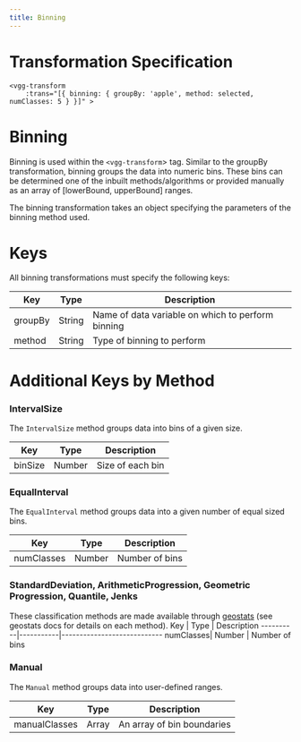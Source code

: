 ```yaml
---
title: Binning
---
```


# Transformation Specification

```
<vgg-transform
    :trans="[{ binning: { groupBy: 'apple', method: selected, numClasses: 5 } }]" >
```

# Binning

Binning is used within the `<vgg-transform`> tag. Similar to the groupBy transformation, binning groups the data into numeric bins. These bins can be determined one of the inbuilt methods/algorithms or provided manually as an array of [lowerBound, upperBound] ranges.

The binning transformation takes an object specifying the parameters of the binning method used.

# Keys

All binning transformations must specify the following keys:

Key       | Type      |  Description 
----------|-----------|----------------------------
groupBy   | String    | Name of data variable on which to perform binning
method    | String    | Type of binning to perform

# Additional Keys by Method

### IntervalSize

The `IntervalSize` method groups data into bins of a given size.

Key       | Type      |  Description 
----------|-----------|----------------------------
binSize   | Number    | Size of each bin

### EqualInterval

The `EqualInterval` method groups data into a given number of equal sized bins.

Key       | Type      |  Description 
----------|-----------|----------------------------
numClasses| Number    | Number of bins

### StandardDeviation, ArithmeticProgression, Geometric Progression, Quantile, Jenks
These classification methods are made available through [geostats](https://github.com/simogeo/geostats) (see geostats docs for details on each method). 
Key       | Type      |  Description 
----------|-----------|----------------------------
numClasses| Number    | Number of bins

### Manual

The `Manual` method groups data into user-defined ranges.

Key          | Type      |  Description 
-------------|-----------|----------------------------
manualClasses| Array     | An array of bin boundaries

